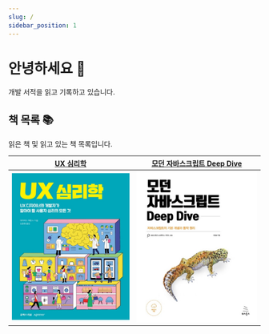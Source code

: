```yaml
---
slug: /
sidebar_position: 1
---
```


# 안녕하세요 👋

개발 서적을 읽고 기록하고 있습니다.

## 책 목록 📚

읽은 책 및 읽고 있는 책 목록입니다.

|  **[UX 심리학](/category/ux-심리학)**  | **[모던 자바스크립트 Deep Dive](/category/모던-자바스크립트-deep-dive)** |
| :------------------------------------: | :----------------------------------------------------------------------: |
| ![UX 심리학](./images/bottlenecks.png) | ![모던 자바스크립트 Deep Dive](./images/modern-javascript-deep-dive.png) |
